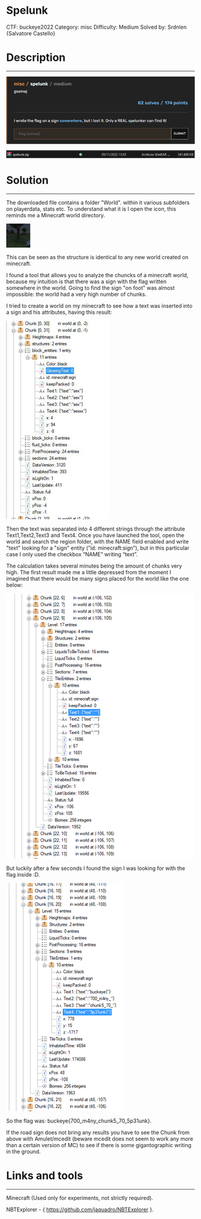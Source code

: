 # Spelunk

CTF: buckeye2022
Category: misc
Difficulty: Medium
Solved by: Srdnlen {Salvatore Castello}

# Description

---

![Descrizione](docs/Descrizione.png)

![Zippone](docs/Zippone.png)

# Solution

---

The downloaded file contains a folder "World". within it various subfolders on playerdata, stats etc.
To understand what it is I open the icon, this reminds me a Minecraft world directory.

![Icona](docs/Icona.png)

This can be seen as the structure is identical to any new world created on minecraft.

I found a tool that allows you to analyze the chuncks of a minecraft world, because my intuition is that there was a sign with the flag written somewhere in the world.
Going to find the sign "on foot" was almost impossible: the world had a very high number of chunks.

I tried to create a world on my minecraft to see how a text was inserted into a sign and his attributes, having this result:

![Prova](docs/Prova.jpg)

Then the text was separated into 4 different strings through the attribute Text1,Text2,Text3 and Text4.
Once you have launched the tool, open the world and search the region folder, with the NAME field enabled and write "text" looking for a "sign" entity (”id: minecraft:sign”), but in this particular case I only used the checkbox “NAME” writing “text”.

The calculation takes several minutes being the amount of chunks very high.
The first result made me a little depressed from the moment I imagined that there would be many signs placed for the world like the one below:

![Empty](docs/Empty.png)

But luckily after a few seconds I found the sign I was looking for with the flag inside :D.

![NBTexplorer](docs/NBTexplorer.png)

So the flag was: buckeye{700_m4ny_chunk5_70_5p31unk}.

If the road sign does not bring any results you have to see the Chunk from above with Amulet/mcedit (beware mcedit does not seem to work any more than a certain version of MC) to see if there is some gigantographic writing in the ground.

# Links and tools

---

Minecraft (Used only for experiments, not strictly required).

NBTExplorer - { https://github.com/jaquadro/NBTExplorer }.
